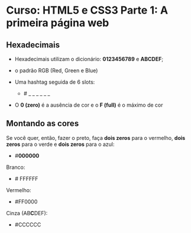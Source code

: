 # Curso: HTML5 e CSS3 Parte 1: A primeira página web

## Hexadecimais

* Hexadecimais utilizam o dicionário: **0123456789** e **ABCDEF**;
* o padrão RGB (Red, Green e Blue)
* Uma hashtag seguida de 6 slots:

  * \# _ _ _ _ _ _
* O **0 (zero)** é a ausência de cor e o **F (full)** é o máximo de cor

## Montando as cores

Se você quer, então, fazer o preto, faça **dois zeros** para o vermelho, **dois zeros** para o verde e **dois zeros** para o azul:

* \#**000000**

Branco:

* \# FFFFFF

Vermelho:

* \#FF0000

Cinza (AB**C**DEF):

* \#CCCCCC


